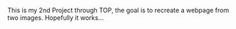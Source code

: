 This is my 2nd Project through TOP, the goal is to recreate a webpage from two images. Hopefully it works...